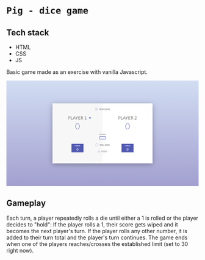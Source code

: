 # `Pig - dice game`

## Tech stack
- HTML
- CSS
- JS

Basic game made as an exercise with vanilla Javascript.


![alt text](https://github.com/nerooc/Pig-Dice-Game/blob/master/preview.png)



## Gameplay
Each turn, a player repeatedly rolls a die until either a 1 is rolled or the player decides to "hold": If the player rolls a 1, their score gets wiped and it becomes the next player's turn. If the player rolls any other number, it is added to their turn total and the player's turn continues. The game ends when one of the players reaches/crosses the established limit (set to 30 right now).
